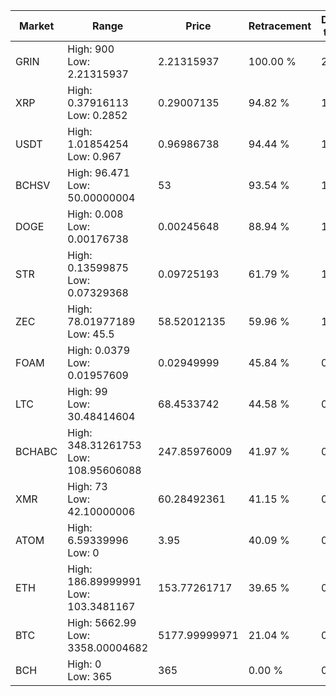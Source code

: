 | Market | Range | Price| Retracement | Doubles to 50% |
| --- | --- | --- | --- | --- |
| GRIN | High: 900<br />Low: 2.21315937 | 2.21315937 | 100.00 % | 203.83 |
| XRP | High: 0.37916113<br />Low: 0.2852 | 0.29007135 | 94.82 % | 1.15 |
| USDT | High: 1.01854254<br />Low: 0.967 | 0.96986738 | 94.44 % | 1.02 |
| BCHSV | High: 96.471<br />Low: 50.00000004 | 53 | 93.54 % | 1.38 |
| DOGE | High: 0.008<br />Low: 0.00176738 | 0.00245648 | 88.94 % | 1.99 |
| STR | High: 0.13599875<br />Low: 0.07329368 | 0.09725193 | 61.79 % | 1.08 |
| ZEC | High: 78.01977189<br />Low: 45.5 | 58.52012135 | 59.96 % | 1.06 |
| FOAM | High: 0.0379<br />Low: 0.01957609 | 0.02949999 | 45.84 % | 0.00 |
| LTC | High: 99<br />Low: 30.48414604 | 68.4533742 | 44.58 % | 0.00 |
| BCHABC | High: 348.31261753<br />Low: 108.95606088 | 247.85976009 | 41.97 % | 0.00 |
| XMR | High: 73<br />Low: 42.10000006 | 60.28492361 | 41.15 % | 0.00 |
| ATOM | High: 6.59339996<br />Low: 0 | 3.95 | 40.09 % | 0.00 |
| ETH | High: 186.89999991<br />Low: 103.3481167 | 153.77261717 | 39.65 % | 0.00 |
| BTC | High: 5662.99<br />Low: 3358.00004682 | 5177.99999971 | 21.04 % | 0.00 |
| BCH | High: 0<br />Low: 365 | 365 | 0.00 % | 0.00 |
